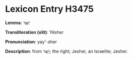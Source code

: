 # Lexicon Entry H3475

**Lemma**: יֵשֶׁר

**Transliteration (xlit)**: Yêsher

**Pronunciation**: yay'-sher

**Description**:
from יָשַׁר; the right; Jesher, an Israelite; Jesher.
